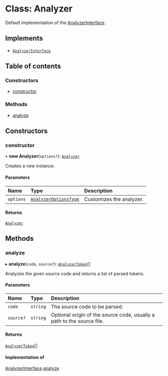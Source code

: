# Class: Analyzer

Default implementation of the [AnalyzerInterface](../interfaces/AnalyzerInterface.md).

## Implements

- [`AnalyzerInterface`](../interfaces/AnalyzerInterface.md)

## Table of contents

### Constructors

- [constructor](Analyzer.md#constructor)

### Methods

- [analyze](Analyzer.md#analyze)

## Constructors

### constructor

• **new Analyzer**(`options?`): [`Analyzer`](Analyzer.md)

Creates a new instance.

#### Parameters

| Name | Type | Description |
| :------ | :------ | :------ |
| `options` | [`AnalyzerOptionsType`](../README.md#analyzeroptionstype) | Customizes the analyzer. |

#### Returns

[`Analyzer`](Analyzer.md)

## Methods

### analyze

▸ **analyze**(`code`, `source?`): [`AnalyzerToken`](AnalyzerToken.md)[]

Analyzes the given source code and returns a list of parsed tokens.

#### Parameters

| Name | Type | Description |
| :------ | :------ | :------ |
| `code` | `string` | The source code to be parsed. |
| `source?` | `string` | Optional origin of the source code, usually a path to the source file. |

#### Returns

[`AnalyzerToken`](AnalyzerToken.md)[]

#### Implementation of

[AnalyzerInterface](../interfaces/AnalyzerInterface.md).[analyze](../interfaces/AnalyzerInterface.md#analyze)
